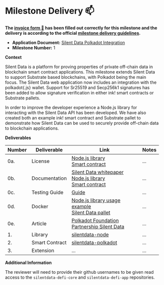 # Milestone Delivery :mailbox:

**The [invoice form :pencil:](https://docs.google.com/forms/d/e/1FAIpQLSfmNYaoCgrxyhzgoKQ0ynQvnNRoTmgApz9NrMp-hd8mhIiO0A/viewform) has been filled out correctly for this milestone and the delivery is according to the official [milestone delivery guidelines](https://github.com/w3f/Grants-Program/blob/master/docs/Support%20Docs/milestone-deliverables-guidelines.md).**  

* **Application Document:** [Silent Data Polkadot Integration ](https://github.com/annazambon/Grants-Program/blob/master/project_silentdata.md)
* **Milestone Number:** 1

**Context**

Silent Data is a platform for proving properties of private off-chain data in blockchain smart contract applications. This milestone extends Silent Data to support Substrate based blockchains, with Polkadot being the main focus. The Silent Data web application now includes an integration with the polkadot{.js} wallet. Support for Sr25519 and Secp256k1 signatures has been added to allow signature verification in either ink! smart contracts or Substrate pallets.

In order to improve the developer experience a Node.js library for interacting with the Silent Data API has been developed. We have also created both an example ink! smart contract and Substrate pallet to demonstrate how Silent Data can be used to securely provide off-chain data to blockchain applications.

**Deliverables**

| Number | Deliverable | Link | Notes |
| ------------- | ------------- | ------------- |------------- |
| 0a.  | License |[Node.js library](https://github.com/appliedblockchain/silentdata-node-public/blob/main/LICENSE) <br/>[Smart contract](https://github.com/appliedblockchain/silentdata-polkadot-public/blob/main/LICENSE) | ...|
| 0b. | Documentation |[Silent Data whitepaper](https://www.linkedin.com/smart-links/AQEE0cyaT_nw0g) <br/>[Node.js library](https://github.com/appliedblockchain/silentdata-node/blob/main/README.md) <br/>[Smart contract](https://github.com/appliedblockchain/silentdata-polkadot/blob/main/README.md) | ...|
| 0c.  | Testing Guide |[Guide](https://docs.google.com/document/d/1B5woRIl_ZNuahx007V6nXmjW3_Ne4aQ4kVFB-I_Bu0M/edit?usp=sharing) | ...|
| 0d.  | Docker |[Node.js library usage example](https://github.com/appliedblockchain/silentdata-polkadot/blob/main/examples/Dockerfile) <br/>[Silent Data pallet](https://github.com/appliedblockchain/silentdata-polkadot/blob/main/docker/Dockerfile.node) | ...|
| 0e.  | Article |[Polkadot Foundation Partnership Silent Data](https://www.linkedin.com/pulse/polkadot-foundation-partnership-silent-data-silentdata)| ...|
| 1.  | Library |[silentdata-node](https://github.com/appliedblockchain/silentdata-node) | ...|
| 2.  | Smart Contract |[silentdata-polkadot](https://github.com/appliedblockchain/silentdata-polkadot) | ...|
| 3.  | Extension| ...| ...|

**Additional Information**

The reviewer will need to provide their github usernames to be given read access to the `silentdata-defi-core` and `silentdata-defi-app` repositories.
